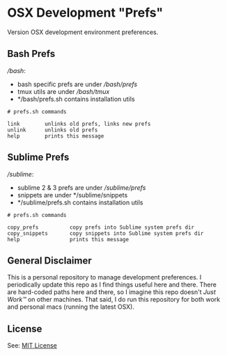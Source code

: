 # OSX Development "Prefs"

Version OSX development environment preferences.

## Bash Prefs

*/bash*:

- bash specific prefs are under */bash/prefs*
- tmux utils are under */bash/tmux*
- */bash/prefs.sh contains installation utils


```
# prefs.sh commands

link        unlinks old prefs, links new prefs
unlink      unlinks old prefs
help        prints this message

```

## Sublime Prefs

*/sublime*:

- sublime 2 & 3 prefs are under */sublime/prefs*
- snippets are under */sublime/snippets
- */sublime/prefs.sh contains installation utils

```
# prefs.sh commands

copy_prefs          copy prefs into Sublime system prefs dir
copy_snippets       copy snippets into Sublime system prefs dir
help                prints this message
```

## General Disclaimer

This is a personal repository to manage development preferences. I periodically update this repo as I find things useful here and there. There are hard-coded paths here and there, so I imagine this repo doesn't *Just Work™* on other machines. That said, I do run this repository for both work and personal macs (running the latest OSX).

## License

See: [MIT License](./LICENSE.md)

